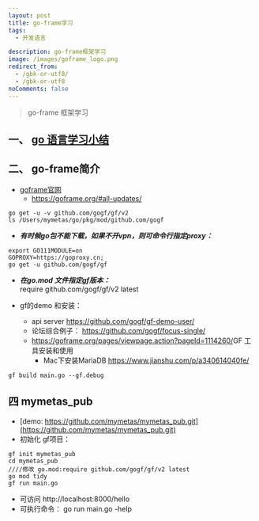 ```yaml
---
layout: post
title: go-frame学习
tags:
  - 开发语言

description: go-frame框架学习
image: /images/goframe_logo.png
redirect_from:
  - /gbk-or-utf8/
  - /gbk-or-utf8
noComments: false
---
```


> go-frame 框架学习

## 一、 [go 语言学习小结](/posts/2022-03-05-0-go_learn/)   
## 二、 go-frame简介
* [goframe官网](https://goframe.org/display/gf)   
  - <https://goframe.org/#all-updates/>
```
go get -u -v github.com/gogf/gf/v2
ls /Users/mymetas/go/pkg/mod/github.com/gogf
```
* ***有时候go包不能下载，如果不开vpn，则可命令行指定proxy：***
```
export GO111MODULE=on 
GOPROXY=https://goproxy.cn; 
go get -u github.com/gogf/gf
```
* ***在go.mod 文件指定gf版本：***   
require github.com/gogf/gf/v2 latest

* gf的demo 和安装： 
  - api server  <https://github.com/gogf/gf-demo-user/>
  - 论坛综合例子： <https://github.com/gogf/focus-single/>
  - <https://goframe.org/pages/viewpage.action?pageId=1114260/>GF 工具安装和使用
  	- Mac下安装MariaDB <https://www.jianshu.com/p/a340614040fe/>
```
gf build main.go --gf.debug
```

## 四 mymetas_pub 
* [demo: https://github.com/mymetas/mymetas_pub.git](https://github.com/mymetas/mymetas_pub.git)
* 初始化 gf项目：
```
gf init mymetas_pub
cd mymetas_pub
////修改 go.mod:require github.com/gogf/gf/v2 latest
go mod tidy
gf run main.go
```
* 可访问 http://localhost:8000/hello
* 可执行命令： go run main.go -help